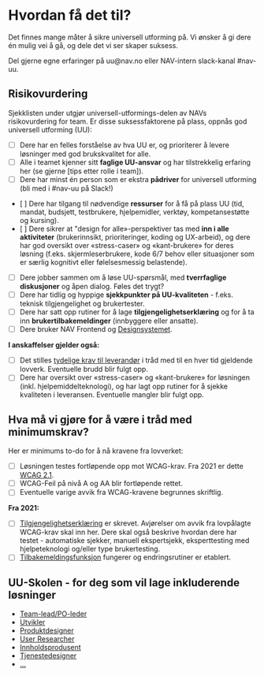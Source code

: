 # Hvordan få det til?
<p class="typo-ingress">Det finnes mange måter å sikre universell utforming på. Vi ønsker å gi dere én mulig vei å gå, og dele det vi ser skaper suksess.</p>
Del gjerne egne erfaringer på uu@nav.no eller NAV-intern slack-kanal #nav-uu.

## Risikovurdering
Sjekklisten under utgjør universell-utformings-delen av NAVs risikovurdering for team. 
Er disse suksessfaktorene på plass, oppnås god universell utforming (UU):

- [ ] Dere har en felles forståelse av hva UU er, og prioriterer å levere løsninger med god brukskvalitet for alle.
- [ ] Alle i teamet kjenner sitt __faglige UU-ansvar__ og har tilstrekkelig erfaring her (se gjerne [tips etter rolle i team]).
- [ ] Dere har minst én person som er ekstra __pådriver__ for universell utforming (bli med i #nav-uu på Slack!) 
- [ ] Dere har tilgang til nødvendige __ressurser__ for å få på plass UU (tid, mandat, budsjett, testbrukere, hjelpemidler, verktøy, kompetansestøtte og kursing).
- [ ] Dere sikrer at "design for alle»-perspektiver tas med __inn i alle aktiviteter__ (brukerinnsikt, prioriteringer, koding og UX-arbeid), og dere har god oversikt over «stress-caser» og «kant-brukere» for deres løsning (f.eks. skjermleserbrukere, kode 6/7 behov eller situasjoner som er særlig kognitivt eller følelsesmessig belastende).
- [ ] Dere jobber sammen om å løse UU-spørsmål, med __tverrfaglige diskusjoner__ og åpen dialog. Føles det trygt?
- [ ] Dere har tidlig og hyppige __sjekkpunkter på UU-kvaliteten__ - f.eks. teknisk tilgjengelighet og brukertester.
- [ ] Dere har satt opp rutiner for å lage __tilgjengelighetserklæring__ og for å ta inn __brukertilbakemeldinger__ (innbyggere eller ansatte).
- [ ] Dere bruker NAV Frontend og [Designsystemet](https://design.nav.no/).

__I anskaffelser gjelder også:__ 
- [ ] Det stilles [tydelige krav til leverandør](hva-gjelder/krav-til-anskaffelseer.md) i tråd med til en hver tid gjeldende lovverk. Eventuelle brudd blir fulgt opp.
- [ ] Dere har oversikt over «stress-caser» og «kant-brukere» for løsningen (inkl. hjelpemiddelteknologi), og har lagt opp rutiner for å sjekke kvaliteten i leveransen. Eventuelle mangler blir fulgt opp.

<!-- helst ønsker jeg dette:
<ekspanderbartpanel tittel="Hva må vi gjøre for å være i tråd med minimumskrav?"> innholdet under (minus tittelen) </ekspanderbartpanel> -->
## Hva må vi gjøre for å være i tråd med minimumskrav?
Her er minimums to-do for å nå kravene fra lovverket:
- [ ] Løsningen testes fortløpende opp mot WCAG-krav. Fra 2021 er dette [WCAG 2.1](https://uu.difi.no/krav-og-regelverk/webdirektivet-og-wcag-21). 
- [ ] WCAG-Feil på nivå A og AA blir fortløpende rettet.
- [ ] Eventuelle varige avvik fra WCAG-kravene begrunnes skriftlig.

__Fra 2021:__ 
- [ ] [Tilgjengelighetserklæring](/hvordan-faa-det-til/tilgjengelighetserklæring.md) er skrevet. Avjørelser om avvik fra lovpålagte WCAG-krav skal inn her. Dere skal også beskrive hvordan dere har testet - automatiske sjekker, manuell ekspertsjekk, eksperttesting med hjelpeteknologi og/eller type brukertesting.
- [ ] [Tilbakemeldingsfunksjon](/hvordan-faa-det-til/tilbakemeldingsfunksjon.md) fungerer og endringsrutiner er etablert.

<!-- Her kommer UU-skolen underlenker: -->
<!-- helst ønsker jeg dette:
<ekspanderbartpanel tittel="UU-Skolen - for deg som vil lage inkluderende løsninger"> innholdet under - tittelen </ekspanderbartpanel> -->

## UU-Skolen - for deg som vil lage inkluderende løsninger
* [Team-lead/PO-leder](/lære-mer/)
* [Utvikler](/hvordan-faa-det-til/)
* [Produktdesigner](/hva-gjelder/)
* [User Researcher](/hvordan-faa-det-til/)
* [Innholdsprodusent](/lære-mer/)
* [Tjenestedesigner](/hva-er-uu/)
* [...](/hvordan-faa-det-til/)
